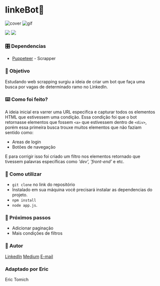 # linkeBot🤖
![cover](./assets/cover.png)
![gif](./assets/gif.gif)

![](https://img.shields.io/badge/linkeBot-Node-green) ![](https://img.shields.io/badge/Scrapper-Pupperteer-blue)

### 🎛️ Dependencias
 
- [Puppeteer](https://pptr.dev/) - Scrapper

 
### 🎯 Objetivo
Estudando web scrapping surgiu a ideia de criar um bot que faça uma busca por vagas de determinado ramo no LinkedIn.
 
 
### ⌨️ Como foi feito?

A ideia inicial era varrer uma URL especifica e capturar todos os elementos HTML que estivessem uma condição. Essa condição foi que o bot retornasse elementos que fossem `<a>` que estivessem dentro de `<div>`, porém essa primeira busca trouxe muitos elementos que não faziam sentido como:
- Areas de login
- Botões de navegação

E para corrigir isso foi criado um filtro nos elementos retornado que tivessem palavras específicas como *'dev', 'front-end'* e etc.

### 🔎 Como utilizar

- `git clone` no link do repositório
- Instalado em sua máquina você precisará instalar as dependencias do projeto.
- `npm install`
- `node app.js`.


 
### 🔧 Próximos passos
 
- Adicionar paginação
- Mais condições de filtros


### 🎨 Autor

[LinkedIn](https://www.linkedin.com/in/fabiodeandrad/) 
[Medium](https://medium.com/@fabioscript)
[E-mail](fabiodeandradecontato@gmail.com)

### Adaptado por Eric

Eric Tomich
